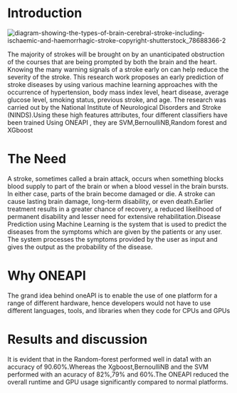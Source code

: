 # Introduction
![diagram-showing-the-types-of-brain-cerebral-stroke-including-ischaemic-and-haemorrhagic-stroke-copyright-shutterstock_78688366-2](https://user-images.githubusercontent.com/111365771/219414469-3cb43d87-8cec-48ec-a991-7921a6d748b2.jpg)

The majority of strokes will be brought on by an unanticipated obstruction of the courses that are being prompted by both the brain and the heart. Knowing the many warning signals of a stroke early on can help reduce the severity of the stroke. This research work proposes an early prediction of stroke diseases by using various machine learning approaches with the occurrence of hypertension, body mass index level, heart disease, average glucose level, smoking status, previous stroke, and age. The research was carried out by the National Institute of Neurological Disorders and Stroke (NINDS).Using these high features attributes, four different classifiers have been trained Using ONEAPI , they are SVM,BernoulliNB,Random forest and XGboost

# The Need
A stroke, sometimes called a brain attack, occurs when something blocks blood supply to part of the brain or when a blood vessel in the brain bursts. In either case, parts of the brain become damaged or die. A stroke can cause lasting brain damage, long-term disability, or even death.Earlier treatment results in a greater chance of recovery, a reduced likelihood of permanent disability and lesser need for extensive rehabilitation.Disease Prediction using Machine Learning is the system that is used to predict the diseases from the symptoms which are given by the patients or any user. The system processes the symptoms provided by the user as input and gives the output as the probability of the disease.

# Why ONEAPI

The grand idea behind oneAPI is to enable the use of one platform for a range of different hardware, hence developers would not have to use different languages, tools, and libraries when they code for CPUs and GPUs

# Results and discussion
It is evident that in the Random-forest performed well in data1 with an accuracy of 90.60%.Whereas the Xgboost,BernoulliNB and the SVM performed with an acuracy of 
82%,79% and 60%.The ONEAPI reduced the overall runtime and GPU usage significantly compared to normal platforms. 
